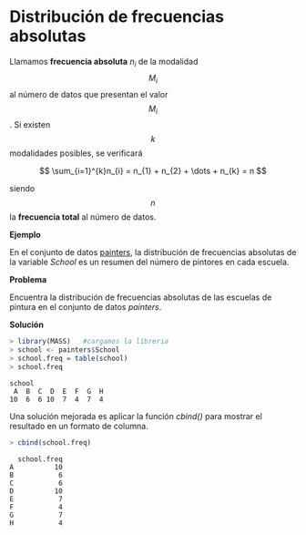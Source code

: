 

# Distribución de frecuencias absolutas 

Llamamos __frecuencia absoluta__ $n_{i}$ de la modalidad $$M_{i}$$ al número de datos que presentan el valor $$M_{i}$$. Si existen $$k$$ modalidades posibles, se verificará

$$
\sum_{i=1}^{k}n_{i} = n_{1} + n_{2} + \dots + n_{k} = n
$$

siendo $$n$$ la __frecuencia total__ al número de datos.

__Ejemplo__

En el conjunto de datos [painters](./README.md), la distribución de frecuencias absolutas de la variable _School_ es un resumen del número de pintores en cada escuela.

__Problema__

Encuentra la distribución de frecuencias absolutas de las escuelas de pintura en el conjunto de datos _painters_.

__Solución__


```r
> library(MASS)   #cargamos la líbreria
> school <- painters$School
> school.freq = table(school)
> school.freq
```

```
school
 A  B  C  D  E  F  G  H 
10  6  6 10  7  4  7  4 
```
Una solución mejorada es aplicar la función _cbind()_ para mostrar el resultado en un formato de columna.


```r
> cbind(school.freq)
```

```
  school.freq
A          10
B           6
C           6
D          10
E           7
F           4
G           7
H           4
```

